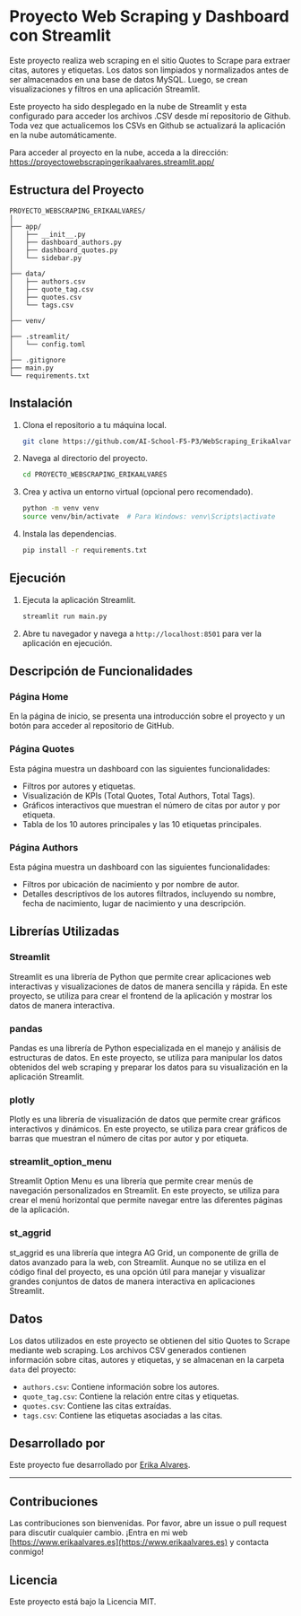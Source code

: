 

# Proyecto Web Scraping y Dashboard con Streamlit

Este proyecto realiza web scraping en el sitio Quotes to Scrape para extraer citas, autores y etiquetas. Los datos son limpiados y normalizados antes de ser almacenados en una base de datos MySQL. Luego, se crean visualizaciones y filtros en una aplicación Streamlit.

Este proyecto ha sido desplegado en la nube de Streamlit y esta configurado para acceder los archivos .CSV desde mí repositorio de Github. Toda vez que actualicemos los CSVs en Github se actualizará la aplicación en la nube automáticamente.

Para acceder al proyecto en la nube, acceda a la dirección: https://proyectowebscrapingerikaalvares.streamlit.app/

## Estructura del Proyecto

```
PROYECTO_WEBSCRAPING_ERIKAALVARES/
│
├── app/
│   ├── __init__.py
│   ├── dashboard_authors.py
│   ├── dashboard_quotes.py
│   └── sidebar.py
│
├── data/
│   ├── authors.csv
│   ├── quote_tag.csv
│   ├── quotes.csv
│   └── tags.csv
│
├── venv/
│
├── .streamlit/
│   └── config.toml
│
├── .gitignore
├── main.py
└── requirements.txt
```

## Instalación

1. Clona el repositorio a tu máquina local.
   ```bash
   git clone https://github.com/AI-School-F5-P3/WebScraping_ErikaAlvares.git
   ```

2. Navega al directorio del proyecto.
   ```bash
   cd PROYECTO_WEBSCRAPING_ERIKAALVARES
   ```

3. Crea y activa un entorno virtual (opcional pero recomendado).
   ```bash
   python -m venv venv
   source venv/bin/activate  # Para Windows: venv\Scripts\activate
   ```

4. Instala las dependencias.
   ```bash
   pip install -r requirements.txt
   ```

## Ejecución

1. Ejecuta la aplicación Streamlit.
   ```bash
   streamlit run main.py
   ```

2. Abre tu navegador y navega a `http://localhost:8501` para ver la aplicación en ejecución.

## Descripción de Funcionalidades

### Página Home

En la página de inicio, se presenta una introducción sobre el proyecto y un botón para acceder al repositorio de GitHub.

### Página Quotes

Esta página muestra un dashboard con las siguientes funcionalidades:
- Filtros por autores y etiquetas.
- Visualización de KPIs (Total Quotes, Total Authors, Total Tags).
- Gráficos interactivos que muestran el número de citas por autor y por etiqueta.
- Tabla de los 10 autores principales y las 10 etiquetas principales.

### Página Authors

Esta página muestra un dashboard con las siguientes funcionalidades:
- Filtros por ubicación de nacimiento y por nombre de autor.
- Detalles descriptivos de los autores filtrados, incluyendo su nombre, fecha de nacimiento, lugar de nacimiento y una descripción.

## Librerías Utilizadas

### Streamlit

Streamlit es una librería de Python que permite crear aplicaciones web interactivas y visualizaciones de datos de manera sencilla y rápida. En este proyecto, se utiliza para crear el frontend de la aplicación y mostrar los datos de manera interactiva.

### pandas

Pandas es una librería de Python especializada en el manejo y análisis de estructuras de datos. En este proyecto, se utiliza para manipular los datos obtenidos del web scraping y preparar los datos para su visualización en la aplicación Streamlit.

### plotly

Plotly es una librería de visualización de datos que permite crear gráficos interactivos y dinámicos. En este proyecto, se utiliza para crear gráficos de barras que muestran el número de citas por autor y por etiqueta.

### streamlit_option_menu

Streamlit Option Menu es una librería que permite crear menús de navegación personalizados en Streamlit. En este proyecto, se utiliza para crear el menú horizontal que permite navegar entre las diferentes páginas de la aplicación.

### st_aggrid

st_aggrid es una librería que integra AG Grid, un componente de grilla de datos avanzado para la web, con Streamlit. Aunque no se utiliza en el código final del proyecto, es una opción útil para manejar y visualizar grandes conjuntos de datos de manera interactiva en aplicaciones Streamlit.

## Datos

Los datos utilizados en este proyecto se obtienen del sitio Quotes to Scrape mediante web scraping. Los archivos CSV generados contienen información sobre citas, autores y etiquetas, y se almacenan en la carpeta `data` del proyecto:

- `authors.csv`: Contiene información sobre los autores.
- `quote_tag.csv`: Contiene la relación entre citas y etiquetas.
- `quotes.csv`: Contiene las citas extraídas.
- `tags.csv`: Contiene las etiquetas asociadas a las citas.

## Desarrollado por

Este proyecto fue desarrollado por [Erika Alvares](https://www.erikaalvares.es).

---


## Contribuciones

Las contribuciones son bienvenidas. Por favor, abre un issue o pull request para discutir cualquier cambio.
¡Entra en mi web [https://www.erikaalvares.es](https://www.erikaalvares.es) y contacta conmigo!

## Licencia
Este proyecto está bajo la Licencia MIT.